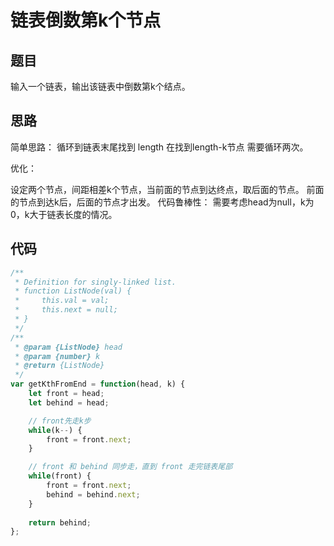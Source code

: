 # 链表倒数第k个节点

## 题目
输入一个链表，输出该链表中倒数第k个结点。

## 思路
简单思路： 循环到链表末尾找到 length 在找到length-k节点 需要循环两次。

优化：

设定两个节点，间距相差k个节点，当前面的节点到达终点，取后面的节点。
前面的节点到达k后，后面的节点才出发。
代码鲁棒性： 需要考虑head为null，k为0，k大于链表长度的情况。

## 代码

```js
/**
 * Definition for singly-linked list.
 * function ListNode(val) {
 *     this.val = val;
 *     this.next = null;
 * }
 */
/**
 * @param {ListNode} head
 * @param {number} k
 * @return {ListNode}
 */
var getKthFromEnd = function(head, k) {
    let front = head;
    let behind = head;

    // front先走k步
    while(k--) {
        front = front.next;
    }

    // front 和 behind 同步走，直到 front 走完链表尾部
    while(front) {
        front = front.next;
        behind = behind.next;
    }
    
    return behind;
};
```